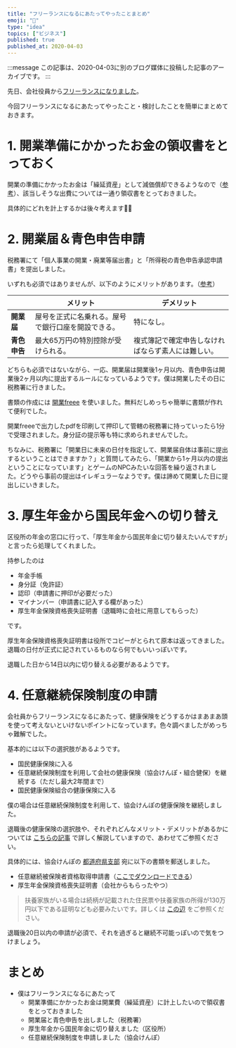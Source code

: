```yaml
---
title: "フリーランスになるにあたってやったことまとめ"
emoji: "📝"
type: "idea"
topics: ["ビジネス"]
published: true
published_at: 2020-04-03
---
```


:::message
この記事は、2020-04-03に別のブログ媒体に投稿した記事のアーカイブです。
:::

先日、会社役員から[フリーランスになりました](https://note.com/ttskch/n/n4840e862f343)。

今回フリーランスになるにあたってやったこと・検討したことを簡単にまとめておきます。

# 1. 開業準備にかかったお金の領収書をとっておく

開業の準備にかかったお金は「繰延資産」として減価償却できるようなので（[参考](https://www.freee.co.jp/kb/kb-kaigyou/range/)）、該当しそうな出費については一通り領収書をとっておきました。

具体的にどれを計上するかは後々考えます🏃💨

# 2. 開業届＆青色申告申請

税務署にて「個人事業の開業・廃業等届出書」と「所得税の青色申告承認申請書」を提出しました。

いずれも必須ではありませんが、以下のようにメリットがあります。（[参考](https://www.freee.co.jp/kb/kb-blue-return/difference/)）

| | メリット | デメリット |
| --- | --- | --- |
| **開業届** | 屋号を正式に名乗れる。屋号で銀行口座を開設できる。 | 特になし。 |
| **青色申告** | 最大65万円の特別控除が受けられる。 | 複式簿記で確定申告しなければならず素人には難しい。 |

どちらも必須ではないながら、一応、開業届は開業後1ヶ月以内、青色申告は開業後2ヶ月以内に提出するルールになっているようです。僕は開業したその日に税務署に行きました。

書類の作成には [開業freee](https://www.freee.co.jp/kaigyou/) を使いました。無料だしめっちゃ簡単に書類が作れて便利でした。

開業freeeで出力したpdfを印刷して押印して管轄の税務署に持っていったら1分で受理されました。身分証の提示等も特に求められませんでした。

ちなみに、税務署に「開業日に未来の日付を指定して、開業届自体は事前に提出するということはできますか？」と質問してみたら、「開業から1ヶ月以内の提出ということになっています」とゲームのNPCみたいな回答を繰り返されました。どうやら事前の提出はイレギュラーなようです。僕は諦めて開業した日に提出しにいきました。

# 3. 厚生年金から国民年金への切り替え

区役所の年金の窓口に行って、「厚生年金から国民年金に切り替えたいんですが」と言ったら処理してくれました。

持参したのは

* 年金手帳
* 身分証（免許証）
* 認印（申請書に押印が必要だった）
* マイナンバー（申請書に記入する欄があった）
* 厚生年金保険資格喪失証明書（退職時に会社に用意してもらった）

です。

厚生年金保険資格喪失証明書は役所でコピーがとられて原本は返ってきました。退職の日付が正式に記されているものなら何でもいいっぽいです。

退職した日から14日以内に切り替える必要があるようです。

# 4. 任意継続保険制度の申請

会社員からフリーランスになるにあたって、健康保険をどうするかはまあまあ頭を使って考えないといけないポイントになっています。色々調べましたがめっちゃ難解でした。

基本的には以下の選択肢があるようです。

* 国民健康保険に入る
* 任意継続保険制度を利用して会社の健康保険（協会けんぽ・組合健保）を継続する（ただし最大2年間まで）
* 国民健康保険組合の健康保険に入る

僕の場合は任意継続保険制度を利用して、協会けんぽの健康保険を継続しました。

退職後の健康保険の選択肢や、それぞれどんなメリット・デメリットがあるかについては [こちらの記事]() で詳しく解説していますので、あわせてご参照ください。

具体的には、協会けんぽの [都道府県支部](https://www.kyoukaikenpo.or.jp/g7/cat710/sb7130/sbb7131/1762-620/) 宛に以下の書類を郵送しました。

* 任意継続被保険者資格取得申請書（[ここでダウンロードできる](https://www.kyoukaikenpo.or.jp/g2/cat240/r55/)）
* 厚生年金保険資格喪失証明書（会社からもらったやつ）

> 扶養家族がいる場合は続柄が記載された住民票や扶養家族の所得が130万円以下である証明なども必要みたいです。詳しくは [この辺](https://www.kyoukaikenpo.or.jp/~/media/Files/honbu/g2/cat230/h3010kazokufuyoutenpu.pdf) をご参照ください。

退職後20日以内の申請が必須で、それを過ぎると継続不可能っぽいので気をつけましょう。

# まとめ

* 僕はフリーランスになるにあたって
    * 開業準備にかかったお金は開業費（繰延資産）に計上したいので領収書をとっておきました
    * 開業届と青色申告を出しました（税務署）
    * 厚生年金から国民年金に切り替えました（区役所）
    * 任意継続保険制度を申請しました（協会けんぽ）
